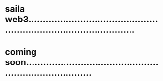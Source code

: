 # saila web3..........................................................................................
# coming soon............................................................................
